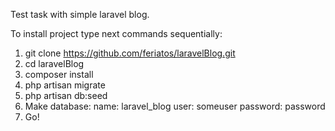 Test task with simple laravel blog.

To install project type next commands sequentially:

1. git clone https://github.com/feriatos/laravelBlog.git
2. cd laravelBlog
3. composer install
4. php artisan migrate
5. php artisan db:seed
6. Make database:
name: laravel_blog
user: someuser
password: password
7. Go!

